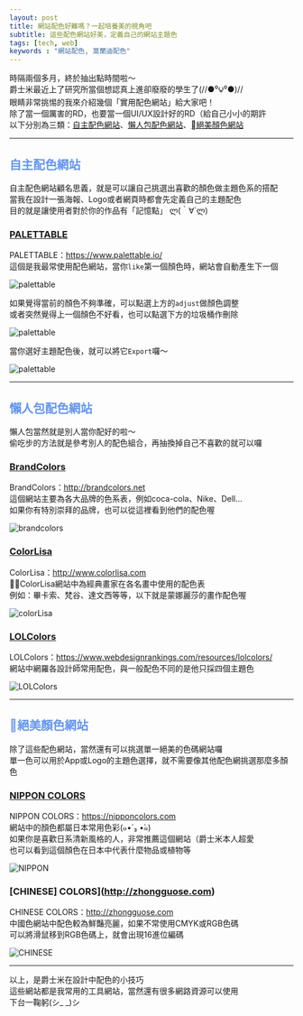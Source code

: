 ```yaml
---
layout: post
title: 網站配色好難嗎？一起培養美的視角吧
subtitle: 這些配色網站好美，定義自己的網站主題色
tags: [tech, web]
keywords : "網站配色, 莫蘭迪配色" 
---
```


時隔兩個多月，終於抽出點時間啦～<br>
爵士米最近上了研究所當個想認真上進卻廢廢的學生了(//●⁰౪⁰●)//<br>
眼睛非常挑惕的我來介紹幾個「實用配色網站」給大家吧！<br>
除了當一個厲害的RD，也要當一個UI/UX設計好的RD（給自己小小的期許<br>
以下分別為三類：[自主配色網站](#自主配色網站)、[懶人包配色網站](#懶人包配色網站)、[絕美顏色網站](#絕美顏色網站)<br>

-----------

##  <font color="#6495ED">自主配色網站</font>

自主配色網站顧名思義，就是可以讓自己挑選出喜歡的顏色做主題色系的搭配<br>
當我在設計一張海報、Logo或者網頁時都會先定義自己的主題配色<br>
目的就是讓使用者對於你的作品有「記憶點」 ლ(｀∀´ლ)<br>

### [PALETTABLE](https://www.palettable.io/)

PALETTABLE：https://www.palettable.io/<br>
這個是我最常使用配色網站，當你`like`第一個顏色時，網站會自動產生下一個<br>

![palettable](/img/1081028/pt1.png)

如果覺得當前的顏色不夠準確，可以點選上方的`adjust`做顏色調整<br>
或者突然覺得上一個顏色不好看，也可以點選下方的垃圾桶作刪除<br>

![palettable](/img/1081028/pt2.png)

當你選好主題配色後，就可以將它`Export`囉～<br>

![palettable](/img/1081028/pt3.png)

----------

##  <font color="#6495ED">懶人包配色網站</font>

懶人包當然就是別人當你配好的啦～<br>
偷吃步的方法就是參考別人的配色組合，再抽換掉自己不喜歡的就可以囉<br>

### [BrandColors](http://brandcolors.net)

BrandColors：http://brandcolors.net<br>
這個網站主要為各大品牌的色系表，例如coca-cola、Nike、Dell...<br>
如果你有特別崇拜的品牌，也可以從這裡看到他們的配色喔<br>

![brandcolors](/img/1081028/bc.png)

### [ColorLisa](http://www.colorlisa.com)

ColorLisa：http://www.colorlisa.com<br>
ColorLisa網站中為經典畫家在各名畫中使用的配色表<br>
例如：畢卡索、梵谷、達文西等等，以下就是蒙娜麗莎的畫作配色喔<br>

![colorLisa](/img/1081028/cl.png)

### [LOLColors](https://www.webdesignrankings.com/resources/lolcolors/)

LOLColors：https://www.webdesignrankings.com/resources/lolcolors/<br>
網站中網羅各設計師常用配色，與一般配色不同的是他只採四個主題色<br>

![LOLColors](/img/1081028/lol.png)

----------

##  <font color="#6495ED">絕美顏色網站</font>

除了這些配色網站，當然還有可以挑選單一絕美的色碼網站囉<br>
單一色可以用於App或Logo的主題色選擇，就不需要像其他配色網挑選那麼多顏色<br>

### [NIPPON COLORS](https://nipponcolors.com)

NIPPON COLORS：https://nipponcolors.com<br>
網站中的顏色都屬日本常用色彩(๑•́ ₃ •̀๑)<br>
如果你是喜歡日系清新風格的人，非常推薦這個網站（爵士米本人超愛<br>
也可以看到這個顏色在日本中代表什麼物品或植物等<br>

![NIPPON](/img/1081028/nippon.png)

### [CHINESE] COLORS](http://zhongguose.com)

CHINESE COLORS：http://zhongguose.com<br>
中國色網站中配色較為鮮豔亮麗，如果不常使用CMYK或RGB色碼<br>
可以將滑鼠移到RGB色碼上，就會出現16進位編碼<br>

![CHINESE](/img/1081028/chinese.png)

----------

以上，是爵士米在設計中配色的小技巧<br>
這些網站都是我常用的工具網站，當然還有很多網路資源可以使用<br>
下台一鞠躬(シ_ _)シ